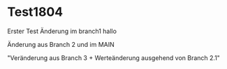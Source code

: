 # Test1804

Erster Test
Änderung im branch1
hallo

Änderung aus Branch 2 und im MAIN

"Veränderung aus Branch 3 + Werteänderung ausgehend von Branch 2.1"


